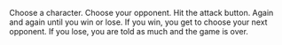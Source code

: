 Choose a character.
Choose your opponent.
Hit the attack button. Again and again until you win or lose.
If you win, you get to choose your next opponent. 
If you lose, you are told as much and the game is over.
